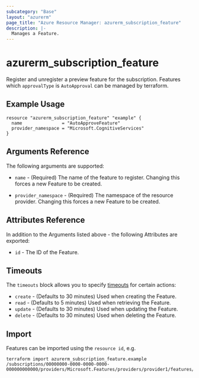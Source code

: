 ```yaml
---
subcategory: "Base"
layout: "azurerm"
page_title: "Azure Resource Manager: azurerm_subscription_feature"
description: |-
  Manages a Feature.
---
```


# azurerm_subscription_feature

Register and unregister a preview feature for the subscription. Features which `approvalType` is `AutoApproval` can be managed by terraform. 

## Example Usage

```hcl
resource "azurerm_subscription_feature" "example" {
  name               = "AutoApproveFeature"
  provider_namespace = "Microsoft.CognitiveServices"
}
```

## Arguments Reference

The following arguments are supported:

* `name` - (Required) The name of the feature to register. Changing this forces a new Feature to be created.

* `provider_namespace` - (Required) The namespace of the resource provider. Changing this forces a new Feature to be created.

## Attributes Reference

In addition to the Arguments listed above - the following Attributes are exported: 

* `id` - The ID of the Feature.

## Timeouts

The `timeouts` block allows you to specify [timeouts](https://www.terraform.io/docs/configuration/resources.html#timeouts) for certain actions:

* `create` - (Defaults to 30 minutes) Used when creating the Feature.
* `read` - (Defaults to 5 minutes) Used when retrieving the Feature.
* `update` - (Defaults to 30 minutes) Used when updating the Feature.
* `delete` - (Defaults to 30 minutes) Used when deleting the Feature.

## Import

Features can be imported using the `resource id`, e.g.

```shell
terraform import azurerm_subscription_feature.example /subscriptions/00000000-0000-0000-0000-000000000000/providers/Microsoft.Features/providers/provider1/features/Feature1
```

